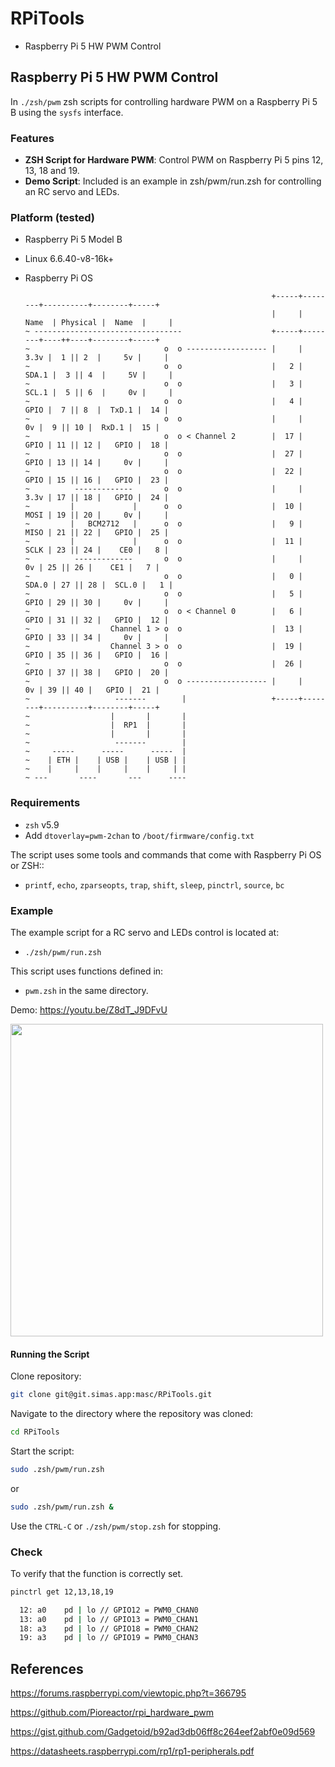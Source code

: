 # RPiTools

- Raspberry Pi 5 HW PWM Control

## Raspberry Pi 5 HW PWM Control

In `./zsh/pwm` zsh scripts for controlling hardware PWM on a Raspberry Pi 5 B using the `sysfs` interface.

### Features
- **ZSH Script for Hardware PWM**: Control PWM on Raspberry Pi 5 pins 12, 13, 18 and 19.
- **Demo Script**: Included is an example in zsh/pwm/run.zsh for controlling an RC servo and LEDs.

### Platform (tested)
- Raspberry Pi 5 Model B
- Linux 6.6.40-v8-16k+
- Raspberry Pi OS


                                                             +-----+--------+----------+--------+-----+
                                                             |     |  Name  | Physical |  Name  |     |
      ~ ---------------------------------                    +-----+--------+----++----+--------+-----+
      ~                              o  o ------------------ |     |   3.3v |  1 || 2  |     5v |     |
      ~                              o  o                    |   2 |  SDA.1 |  3 || 4  |     5V |     |
      ~                              o  o                    |   3 |  SCL.1 |  5 || 6  |     0v |     |
      ~                              o  o                    |   4 |   GPIO |  7 || 8  |  TxD.1 |  14 |
      ~                              o  o                    |     |     0v |  9 || 10 |  RxD.1 |  15 |
      ~                              o  o < Channel 2        |  17 |   GPIO | 11 || 12 |   GPIO |  18 |
      ~                              o  o                    |  27 |   GPIO | 13 || 14 |     0v |     |
      ~                              o  o                    |  22 |   GPIO | 15 || 16 |   GPIO |  23 |
      ~          -------------       o  o                    |     |   3.3v | 17 || 18 |   GPIO |  24 |
      ~         |             |      o  o                    |  10 |   MOSI | 19 || 20 |     0v |     |
      ~         |   BCM2712   |      o  o                    |   9 |   MISO | 21 || 22 |   GPIO |  25 |
      ~         |             |      o  o                    |  11 |   SCLK | 23 || 24 |    CE0 |   8 |
      ~          -------------       o  o                    |     |     0v | 25 || 26 |    CE1 |   7 |
      ~                              o  o                    |   0 |  SDA.0 | 27 || 28 |  SCL.0 |   1 |
      ~                              o  o                    |   5 |   GPIO | 29 || 30 |     0v |     |
      ~                              o  o < Channel 0        |   6 |   GPIO | 31 || 32 |   GPIO |  12 |
      ~                  Channel 1 > o  o                    |  13 |   GPIO | 33 || 34 |     0v |     |
      ~                  Channel 3 > o  o                    |  19 |   GPIO | 35 || 36 |   GPIO |  16 |
      ~                              o  o                    |  26 |   GPIO | 37 || 38 |   GPIO |  20 |
      ~                              o  o ------------------ |     |     0v | 39 || 40 |   GPIO |  21 |
      ~                   -------        |                   +-----+--------+----------+--------+-----+
      ~                  |       |       |
      ~                  |  RP1  |       |
      ~                  |       |       |
      ~                   -------        |
      ~     -----      -----      -----  |
      ~    | ETH |    | USB |    | USB | |
      ~    |     |    |     |    |     | |
      ~ ---       ----       ---      ----

### Requirements
- `zsh` v5.9
- Add `dtoverlay=pwm-2chan` to `/boot/firmware/config.txt`

The script uses some tools and commands that come with Raspberry Pi OS or ZSH::
- `printf`, `echo`, `zparseopts`, `trap`, `shift`, `sleep`, `pinctrl`, `source`, `bc`

### Example
The example script for a RC servo and LEDs control is located at:
- `./zsh/pwm/run.zsh`

This script uses functions defined in:
- `pwm.zsh` in the same directory.

Demo: https://youtu.be/Z8dT_J9DFvU

<div align="left">
      <a href="https://youtu.be/Z8dT_J9DFvU">
         <img src="https://img.youtube.com/vi/Z8dT_J9DFvU/0.jpg" style="width:500px;">
      </a>
</div>

#### Running the Script

Clone repository:
```bash
git clone git@git.simas.app:masc/RPiTools.git
```

Navigate to the directory where the repository was cloned:
```bash
cd RPiTools
```
Start the script:

```bash
sudo .zsh/pwm/run.zsh
```
or
```bash
sudo .zsh/pwm/run.zsh &
```

Use the `CTRL-C` or `./zsh/pwm/stop.zsh` for stopping.

### Check

To verify that the function is correctly set.

```bash
pinctrl get 12,13,18,19

  12: a0    pd | lo // GPIO12 = PWM0_CHAN0
  13: a0    pd | lo // GPIO13 = PWM0_CHAN1
  18: a3    pd | lo // GPIO18 = PWM0_CHAN2
  19: a3    pd | lo // GPIO19 = PWM0_CHAN3
```

## References

https://forums.raspberrypi.com/viewtopic.php?t=366795

https://github.com/Pioreactor/rpi_hardware_pwm

https://gist.github.com/Gadgetoid/b92ad3db06ff8c264eef2abf0e09d569

https://datasheets.raspberrypi.com/rp1/rp1-peripherals.pdf
